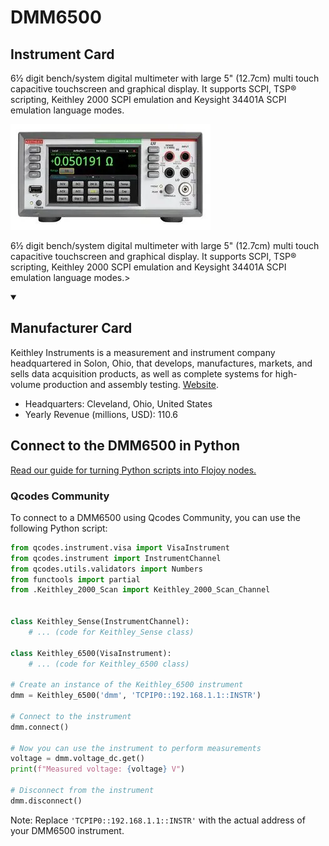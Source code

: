 
# DMM6500

## Instrument Card

<div className="flex">

<div>

6½ digit bench/system digital multimeter with large 5" (12.7cm) multi touch capacitive touchscreen and graphical display. It supports SCPI, TSP® scripting, Keithley 2000 SCPI emulation and Keysight 34401A SCPI emulation language modes.

</div>

![](./DMM6500.jpg)

</div>

6½ digit bench/system digital multimeter with large 5" (12.7cm) multi touch capacitive touchscreen and graphical display. It supports SCPI, TSP® scripting, Keithley 2000 SCPI emulation and Keysight 34401A SCPI emulation language modes.>

<details open>
<summary><h2>Manufacturer Card</h2></summary>

Keithley Instruments is a measurement and instrument company headquartered in Solon, Ohio, that develops, manufactures, markets, and sells data acquisition products, as well as complete systems for high-volume production and assembly testing. <a href="https://www.tek.com/en">Website</a>.

<ul>
  <li>Headquarters: Cleveland, Ohio, United States</li>
  <li>Yearly Revenue (millions, USD): 110.6</li>
</ul>
</details>

## Connect to the DMM6500 in Python

[Read our guide for turning Python scripts into Flojoy nodes.](https://docs.flojoy.ai/custom-nodes/creating-custom-node/)


### Qcodes Community

To connect to a DMM6500 using Qcodes Community, you can use the following Python script:

```python
from qcodes.instrument.visa import VisaInstrument
from qcodes.instrument import InstrumentChannel
from qcodes.utils.validators import Numbers
from functools import partial
from .Keithley_2000_Scan import Keithley_2000_Scan_Channel


class Keithley_Sense(InstrumentChannel):
    # ... (code for Keithley_Sense class)

class Keithley_6500(VisaInstrument):
    # ... (code for Keithley_6500 class)

# Create an instance of the Keithley_6500 instrument
dmm = Keithley_6500('dmm', 'TCPIP0::192.168.1.1::INSTR')

# Connect to the instrument
dmm.connect()

# Now you can use the instrument to perform measurements
voltage = dmm.voltage_dc.get()
print(f"Measured voltage: {voltage} V")

# Disconnect from the instrument
dmm.disconnect()
```

Note: Replace `'TCPIP0::192.168.1.1::INSTR'` with the actual address of your DMM6500 instrument.

